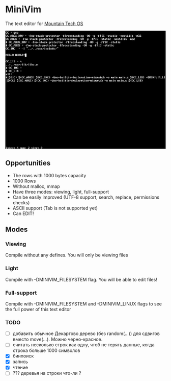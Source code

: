 # MiniVim
The text editor for [Mountain Tech OS](https://mountaintech.ru/)

![screenshot](./assets/1.png)

## Opportunities
- The rows with 1000 bytes capacity
- 1000 Rows
- Without malloc, mmap
- Have three modes: viewing, light, full-support
- Can be easily improved (UTF-8 support, search, replace, permissions checks)
- ASCII support (Tab is not supported yet)
- Can EDIT!

## Modes

### Viewing
Compile without any defines.
You will only be viewing files

### Light
Compile with -DMINIVIM_FILESYSTEM flag.
You will be able to edit files!

### Full-support
Compile with -DMINIVIM_FILESYSTEM and -DMINIVIM_LINUX flags to see the full
power of this text editor

### TODO
- [ ] добавить обычное Декартово дерево (без random(...)) для сдвигов вместо move(...). Можно черно-красное.
- [ ] считать несколько строк как одну, чтоб не терять данные, когда строка больше 1000 символов
- [x] бинпоиск 
- [x] запись
- [x] чтение
- [ ] ??? деревья на строки что-ли ? 